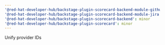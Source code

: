 ```yaml
---
'@red-hat-developer-hub/backstage-plugin-scorecard-backend-module-github': minor
'@red-hat-developer-hub/backstage-plugin-scorecard-backend-module-jira': minor
'@red-hat-developer-hub/backstage-plugin-scorecard-backend': minor
'@red-hat-developer-hub/backstage-plugin-scorecard': minor
---
```


Unify provider IDs
